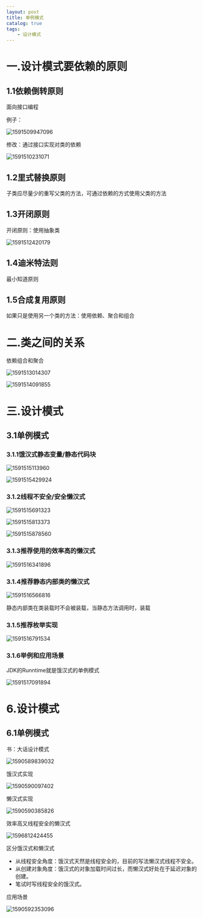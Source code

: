 ```yaml
---
layout: post
title: 单例模式
catalog: true
tags:
    - 设计模式
---
```

# 一.设计模式要依赖的原则

## 1.1依赖倒转原则

面向接口编程

例子：

![1591509947096](https://gitee.com/chrisxyq/picgo/raw/master/img/1591509947096.png)

修改：通过接口实现对类的依赖

![1591510231071](https://gitee.com/chrisxyq/picgo/raw/master/img/1591510231071.png)

## 1.2里式替换原则

子类应尽量少的重写父类的方法，可通过依赖的方式使用父类的方法

## 1.3开闭原则



开闭原则：使用抽象类

![1591512420179](https://gitee.com/chrisxyq/picgo/raw/master/img/1591512420179.png)

## 1.4迪米特法则

最小知道原则

## 1.5合成复用原则

如果只是使用另一个类的方法：使用依赖、聚合和组合

# 二.类之间的关系



依赖组合和聚合

![1591513014307](https://gitee.com/chrisxyq/picgo/raw/master/img/1591513014307.png)

![1591514091855](https://gitee.com/chrisxyq/picgo/raw/master/img/1591514091855.png)

# 三.设计模式

## 3.1单例模式

### 3.1.1饿汉式静态变量/静态代码块

![1591515113960](https://gitee.com/chrisxyq/picgo/raw/master/img/1591515113960.png)

![1591515429924](https://gitee.com/chrisxyq/picgo/raw/master/img/1591515429924.png)



### 3.1.2线程不安全/安全懒汉式

![1591515691323](https://gitee.com/chrisxyq/picgo/raw/master/img/1591515691323.png)

![1591515813373](https://gitee.com/chrisxyq/picgo/raw/master/img/1591515813373.png)

![1591515878560](https://gitee.com/chrisxyq/picgo/raw/master/img/1591515878560.png)

### 3.1.3推荐使用的效率高的懒汉式

![1591516341896](https://gitee.com/chrisxyq/picgo/raw/master/img/1591516341896.png)

### 3.1.4推荐静态内部类的懒汉式

![1591516566816](https://gitee.com/chrisxyq/picgo/raw/master/img/1591516566816.png)

静态内部类在类装载时不会被装载，当静态方法调用时，装载

### 3.1.5推荐枚举实现

![1591516791534](https://gitee.com/chrisxyq/picgo/raw/master/img/1591516791534.png)

### 3.1.6举例和应用场景

JDK的Runntime就是饿汉式的单例模式

![1591517091894](https://gitee.com/chrisxyq/picgo/raw/master/img/1591517091894.png)

# 6.设计模式

## 6.1单例模式

书：大话设计模式

![1590589839032](https://gitee.com/chrisxyq/picgo/raw/master/img/1590589839032.png)

饿汉式实现

![1590590097402](https://gitee.com/chrisxyq/picgo/raw/master/img/1590590097402.png)

懒汉式实现

![1590590385826](https://gitee.com/chrisxyq/picgo/raw/master/img/1590590385826.png)

效率高又线程安全的懒汉式

![1596812424455](https://gitee.com/chrisxyq/picgo/raw/master/img/1596812424455.png)

区分饿汉式和懒汉式

- 从线程安全角度：饿汉式天然是线程安全的，目前的写法懒汉式线程不安全。
- 从创建对象角度：饿汉式的对象加载时间过长，而懒汉式好处在于延迟对象的创建。
- 笔试时写线程安全的饿汉式。

应用场景

![1590592353096](https://gitee.com/chrisxyq/picgo/raw/master/img/1590592353096.png)

